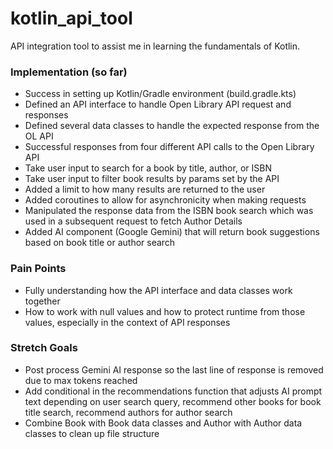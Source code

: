 # kotlin_api_tool
API integration tool to assist me in learning the fundamentals of Kotlin.

### Implementation (so far)

- Success in setting up Kotlin/Gradle environment (build.gradle.kts)
- Defined an API interface to handle Open Library API request and responses
- Defined several data classes to handle the expected response from the OL API
- Successful responses from four different API calls to the Open Library API
- Take user input to search for a book by title, author, or ISBN
- Take user input to filter book results by params set by the API
- Added a limit to how many results are returned to the user
- Added coroutines to allow for asynchronicity when making requests
- Manipulated the response data from the ISBN book search which was used in a subsequent request to fetch Author Details
- Added AI component (Google Gemini) that will return book suggestions based on book title or author search

### Pain Points

- Fully understanding how the API interface and data classes work together
- How to work with null values and how  to protect runtime from those values, especially in the context of API responses

### Stretch Goals

- Post process Gemini AI response so the last line of response is removed due to max tokens reached
- Add conditional in the recommendations function that adjusts AI prompt text depending on user search query, recommend other books for book title search, recommend authors for author search
- Combine Book with Book data classes and Author with Author data classes to clean up file structure
